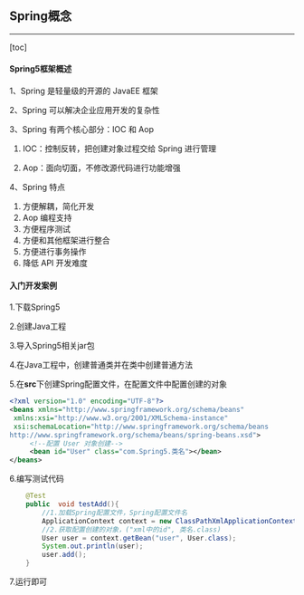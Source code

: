 ## Spring概念

---

[toc]

#### Spring5框架概述

1、Spring 是轻量级的开源的 JavaEE 框架 

2、Spring 可以解决企业应用开发的复杂性 

3、Spring 有两个核心部分：IOC 和 Aop 

1. IOC：控制反转，把创建对象过程交给 Spring 进行管理 

2. Aop：面向切面，不修改源代码进行功能增强 

4、Spring 特点 

1. 方便解耦，简化开发 
2. Aop 编程支持 
3. 方便程序测试
4. 方便和其他框架进行整合
5. 方便进行事务操作
6. 降低 API 开发难度

#### 入门开发案例

1.下载Spring5

2.创建Java工程

3.导入Spring5相关jar包

4.在Java工程中，创建普通类并在类中创建普通方法

5.在**src**下创建Spring配置文件，在配置文件中配置创建的对象

```xml
<?xml version="1.0" encoding="UTF-8"?>
<beans xmlns="http://www.springframework.org/schema/beans" 
 xmlns:xsi="http://www.w3.org/2001/XMLSchema-instance" 
 xsi:schemaLocation="http://www.springframework.org/schema/beans 
http://www.springframework.org/schema/beans/spring-beans.xsd">
     <!--配置 User 对象创建--> 
     <bean id="User" class="com.Spring5.类名"></bean>
</beans>
```

6.编写测试代码

```java
	@Test
    public  void testAdd(){
        //1.加载Spring配置文件，Spring配置文件名
        ApplicationContext context = new ClassPathXmlApplicationContext("bean1.xml");
        //2.获取配置创建的对象，("xml中的id", 类名.class)
        User user = context.getBean("user", User.class);
        System.out.println(user);
        user.add();
    }
```

7.运行即可